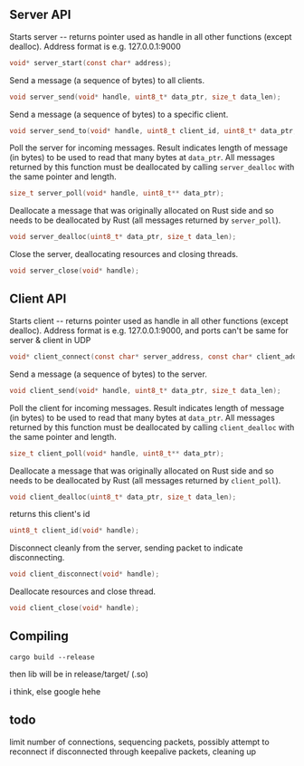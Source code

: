 Server API
----------

Starts server -- returns pointer used as handle in all other functions (except dealloc). Address format is e.g. 127.0.0.1:9000
```c
void* server_start(const char* address);
```

Send a message (a sequence of bytes) to all clients.
```c
void server_send(void* handle, uint8_t* data_ptr, size_t data_len);
```

Send a message (a sequence of bytes) to a specific client.
```c
void server_send_to(void* handle, uint8_t client_id, uint8_t* data_ptr, size_t data_len);
```

Poll the server for incoming messages. Result indicates length of message (in bytes) to be used to read that many bytes at `data_ptr`. All messages returned by this function must be deallocated by calling `server_dealloc` with the same pointer and length.
```c
size_t server_poll(void* handle, uint8_t** data_ptr);
```

Deallocate a message that was originally allocated on Rust side and so needs to be deallocated by Rust (all messages returned by `server_poll`).
```c
void server_dealloc(uint8_t* data_ptr, size_t data_len);
```

Close the server, deallocating resources and closing threads.
```c
void server_close(void* handle);
```

Client API
----------

Starts client -- returns pointer used as handle in all other functions (except dealloc). Address format is e.g. 127.0.0.1:9000, and ports can't be same for server & client in UDP
```c
void* client_connect(const char* server_address, const char* client_address);
```

Send a message (a sequence of bytes) to the server.
```c
void client_send(void* handle, uint8_t* data_ptr, size_t data_len);
```

Poll the client for incoming messages. Result indicates length of message (in bytes) to be used to read that many bytes at `data_ptr`. All messages returned by this function must be deallocated by calling `client_dealloc` with the same pointer and length.
```c
size_t client_poll(void* handle, uint8_t** data_ptr);
```

Deallocate a message that was originally allocated on Rust side and so needs to be deallocated by Rust (all messages returned by `client_poll`).
```c
void client_dealloc(uint8_t* data_ptr, size_t data_len);
```

returns this client's id
```c
uint8_t client_id(void* handle);
```

Disconnect cleanly from the server, sending packet to indicate disconnecting.
```c
void client_disconnect(void* handle);
```

Deallocate resources and close thread.
```c
void client_close(void* handle);
```

Compiling
---------

```
cargo build --release
```

 then lib will be in release/target/ (.so)

 i think, else google hehe

todo
----

limit number of connections, sequencing packets, possibly attempt to reconnect if disconnected through keepalive packets, cleaning up
